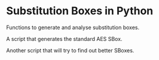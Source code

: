 # Substitution Boxes in Python

Functions to generate and analyse substitution boxes.

A script that generates the standard AES SBox.

Another script that will try to find out better SBoxes.

